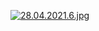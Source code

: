 [![28.04.2021.6.jpg](https://pbs.twimg.com/media/E2FNtz0VUAIn6aD?format=jpg&name=4096x4096)](https://pbs.twimg.com/media/E2FNtz0VUAIn6aD?format=jpg&name=4096x4096)
